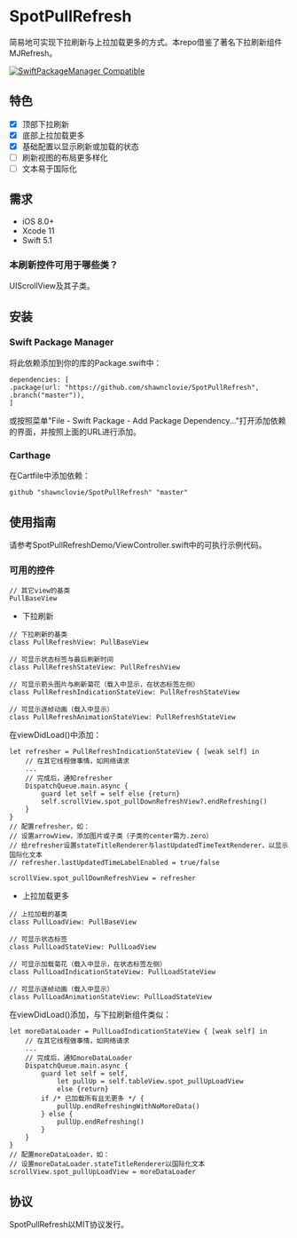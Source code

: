 # SpotPullRefresh
简易地可实现下拉刷新与上拉加载更多的方式。本repo借鉴了著名下拉刷新组件MJRefresh。

[![SwiftPackageManager Compatible](https://img.shields.io/badge/SwiftPackageManager-compatible-orange)](https://img.shields.io/badge/SwiftPackageManager-compatible-orange)

## 特色
- [x] 顶部下拉刷新
- [x] 底部上拉加载更多
- [x] 基础配置以显示刷新或加载的状态
- [ ] 刷新视图的布局更多样化
- [ ] 文本易于国际化

## 需求
* iOS 8.0+
* Xcode 11
* Swift 5.1

### 本刷新控件可用于哪些类？
UIScrollView及其子类。

## 安装
### Swift Package Manager
将此依赖添加到你的库的Package.swift中：
```
dependencies: [
.package(url: "https://github.com/shawnclovie/SpotPullRefresh", .branch("master")),
]
```
或按照菜单"File - Swift Package - Add Package Dependency..."打开添加依赖的界面，并按照上面的URL进行添加。

### Carthage
在Cartfile中添加依赖：
```
github "shawnclovie/SpotPullRefresh" "master"
```

## 使用指南
请参考SpotPullRefreshDemo/ViewController.swift中的可执行示例代码。
### 可用的控件
```
// 其它view的基类
PullBaseView
```
* 下拉刷新
```
// 下拉刷新的基类
class PullRefreshView: PullBaseView

// 可显示状态标签与最后刷新时间
class PullRefreshStateView: PullRefreshView

// 可显示箭头图片与刷新菊花（载入中显示，在状态标签左侧） 
class PullRefreshIndicationStateView: PullRefreshStateView

// 可显示逐帧动画（载入中显示）
class PullRefreshAnimationStateView: PullRefreshStateView
```
在viewDidLoad()中添加：
```
let refresher = PullRefreshIndicationStateView { [weak self] in
	// 在其它线程做事情，如网络请求
	...
	// 完成后，通知refresher
	DispatchQueue.main.async {
		guard let self = self else {return}
		self.scrollView.spot_pullDownRefreshView?.endRefreshing()
	}
}
// 配置refresher，如：
// 设置arrowView，添加图片或子类（子类的center需为.zero）
// 给refresher设置stateTitleRenderer与lastUpdatedTimeTextRenderer，以显示国际化文本
// refresher.lastUpdatedTimeLabelEnabled = true/false

scrollView.spot_pullDownRefreshView = refresher
```
* 上拉加载更多
```
// 上拉加载的基类
class PullLoadView: PullBaseView

// 可显示状态标签
class PullLoadStateView: PullLoadView

// 可显示加载菊花（载入中显示，在状态标签左侧）
class PullLoadIndicationStateView: PullLoadStateView

// 可显示逐帧动画（载入中显示）
class PullLoadAnimationStateView: PullLoadStateView
```
在viewDidLoad()添加，与下拉刷新组件类似：
```
let moreDataLoader = PullLoadIndicationStateView { [weak self] in
	// 在其它线程做事情，如网络请求
	...
	// 完成后，通知moreDataLoader
	DispatchQueue.main.async {
		guard let self = self,
			let pullUp = self.tableView.spot_pullUpLoadView
			else {return}
		if /* 已加载所有且无更多 */ {
			pullUp.endRefreshingWithNoMoreData()
		} else {
			pullUp.endRefreshing()
		}
	}
}
// 配置moreDataLoader，如：
// 设置moreDataLoader.stateTitleRenderer以国际化文本
scrollView.spot_pullUpLoadView = moreDataLoader
```

## 协议
SpotPullRefresh以MIT协议发行。
